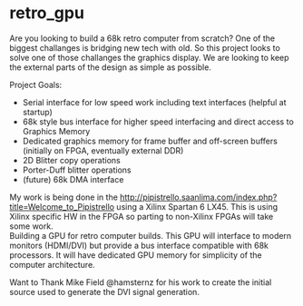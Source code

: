 # retro_gpu
Are you looking to build a 68k retro computer from scratch?  One of the biggest challanges is bridging new tech with old.  So
this project looks to solve one of those challanges the graphics display.  We are looking to keep the external parts of the 
design as simple as possible.  

Project Goals:
* Serial interface for low speed work including text interfaces (helpful at startup)
* 68k style bus interface for higher speed interfacing and direct access to Graphics Memory
* Dedicated graphics memory for frame buffer and off-screen buffers (initially on FPGA, eventually external DDR)
* 2D Blitter copy operations
* Porter-Duff blitter operations
* (future) 68k DMA interface

My work is being done in the http://pipistrello.saanlima.com/index.php?title=Welcome_to_Pipistrello using a Xilinx Spartan 6 
LX45.  This is using Xilinx specific HW in the FPGA so parting to non-Xilinx FPGAs will take some work.  
Building a GPU for retro computer builds.  This GPU will interface to modern monitors (HDMI/DVI) but provide a bus interface 
compatible with 68k processors.  It will have dedicated GPU memory for simplicity of the computer architecture.

Want to Thank Mike Field @hamsternz for his work to create the initial source used to generate the DVI signal generation.  
